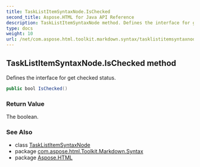 ```yaml
---
title: TaskListItemSyntaxNode.IsChecked
second_title: Aspose.HTML for Java API Reference
description: TaskListItemSyntaxNode method. Defines the interface for get checked status
type: docs
weight: 10
url: /net/com.aspose.html.toolkit.markdown.syntax/tasklistitemsyntaxnode/ischecked/
---
```

## TaskListItemSyntaxNode.IsChecked method

Defines the interface for get checked status.

```java
public bool IsChecked()
```

### Return Value

The boolean.

### See Also

* class [TaskListItemSyntaxNode](../)
* package [com.aspose.html.Toolkit.Markdown.Syntax](../../tasklistitemsyntaxnode/)
* package [Aspose.HTML](../../../)
